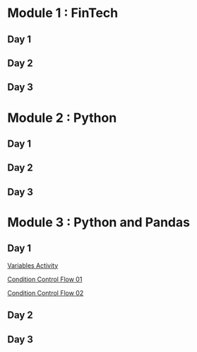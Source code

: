 

# Module 1 : FinTech

 ## Day 1
 
 ## Day 2
 
 ## Day 3

# Module 2 : Python

 ## Day 1
 
 ## Day 2
 
 ## Day 3

# Module 3 : Python and Pandas

 ## Day 1
 
 [Variables Activity](Module3-Day01-variables-01.ipynb)
 
 [Condition Control Flow 01](Module3-Day01-condition-control-flow-01.ipynb)
 
 [Condition Control Flow 02](Module3-Day01-condition_flow02.ipynb)
 
 ## Day 2
 
 ## Day 3
